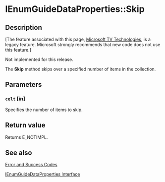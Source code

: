 # IEnumGuideDataProperties::Skip

## Description

\[The feature associated with this page, [Microsoft TV Technologies](https://learn.microsoft.com/previous-versions/windows/desktop/mstv/microsoft-tv-technologies-portal), is a legacy feature. Microsoft strongly recommends that new code does not use this feature.\]

Not implemented for this release.

The **Skip** method skips over a specified number of items in the collection.

## Parameters

### `celt` [in]

Specifies the number of items to skip.

## Return value

Returns E_NOTIMPL.

## See also

[Error and Success Codes](https://learn.microsoft.com/windows/desktop/DirectShow/error-and-success-codes)

[IEnumGuideDataProperties Interface](https://learn.microsoft.com/previous-versions/windows/desktop/api/bdatif/nn-bdatif-ienumguidedataproperties)